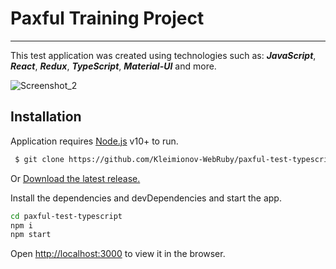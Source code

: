 # Paxful Training Project
---
This test application was created using technologies such as: **_JavaScript_**, **_React_**, **_Redux_**, **_TypeScript_**, **_Material-UI_** and more.

![Screenshot_2](https://user-images.githubusercontent.com/43369452/113816301-53594e80-977d-11eb-8bb0-016e50f3f98b.png)

## Installation

Application requires [Node.js](https://nodejs.org/) v10+ to run.

```sh
 $ git clone https://github.com/Kleimionov-WebRuby/paxful-test-typescript.git
```
Or [Download the latest release.](https://github.com/Kleimionov-WebRuby/paxful-test-typescript/archive/master.zip)

Install the dependencies and devDependencies and start the app.

```sh
cd paxful-test-typescript
npm i
npm start
```

Open [http://localhost:3000](http://localhost:3000) to view it in the browser.